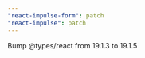 ```yaml
---
"react-impulse-form": patch
"react-impulse": patch
---
```


Bump @types/react from 19.1.3 to 19.1.5
